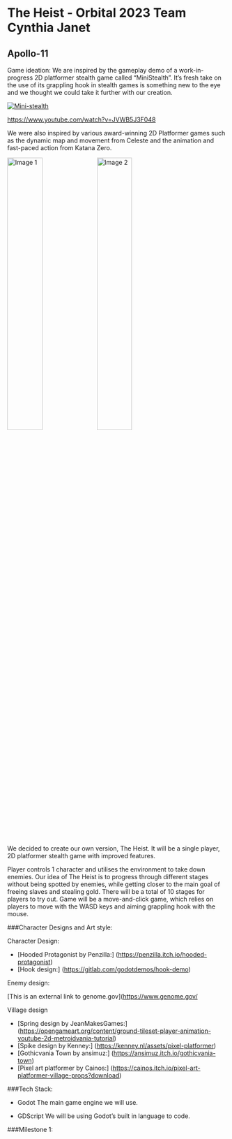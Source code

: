 # The Heist - Orbital 2023 Team Cynthia Janet

## Apollo-11

Game ideation:
We are inspired by the gameplay demo of a work-in-progress 2D platformer stealth game called “MiniStealth”. It’s fresh take on the use of its grappling hook in stealth games is something new to the eye and we thought we could take it further with our creation. 

[![Mini-stealth](https://img.itch.zone/aW1hZ2UvMTY0NjcwNC85Njg3NzkzLmdpZg==/original/gK%2FWMZ.gif)](https://www.youtube.com/watch?v=JVWB5J3F048)

https://www.youtube.com/watch?v=JVWB5J3F048


We were also inspired by various award-winning 2D Platformer games such as the dynamic map and movement from Celeste and the animation and fast-paced action from Katana Zero.

<div style="display:flex, padding: 10px;">
    <img src="https://fs-prod-cdn.nintendo-europe.com/media/images/06_screenshots/games_5/nintendo_switch_download_software_2/nswitchds_katanazero/NSwitchDS_KatanaZero_04.jpg" alt="Image 1" style="width:40%">
    <img src = "https://gaming-cdn.com/images/products/8003/screenshot/celeste-pc-mac-game-steam-wallpaper-3.jpg?v=1652434948)" alt="Image 2" style="width:40%">
</div>

We decided to create our own version, The Heist. It will be a single player, 2D platformer stealth game with improved features.

Player controls 1 character and utilises the environment to take down enemies. Our idea of The Heist is to progress through different stages without being spotted by enemies, while getting closer to the main goal of freeing slaves and stealing gold. There will be a total of 10 stages for players to try out. Game will be a move-and-click game, which relies on players to move with the WASD keys and aiming grappling hook with the mouse.


###Character Designs and Art style:

Character Design: 
- [Hooded Protagonist by Penzilla:] (https://penzilla.itch.io/hooded-protagonist)
- [Hook design:] (https://gitlab.com/godotdemos/hook-demo)

Enemy design: 

[This is an external link to genome.gov](https://www.genome.gov/

Village design
- [Spring design by JeanMakesGames:] (https://opengameart.org/content/ground-tileset-player-animation-youtube-2d-metroidvania-tutorial)
- [Spike design by Kenney:] (https://kenney.nl/assets/pixel-platformer)
- [Gothicvania Town by ansimuz:] (https://ansimuz.itch.io/gothicvania-town)
- [Pixel art platformer by Cainos:] (https://cainos.itch.io/pixel-art-platformer-village-props?download) 

###Tech Stack:


- Godot
The main game engine we will use.

- GDScript
We will be using Godot’s built in language to code.

###Milestone 1:

